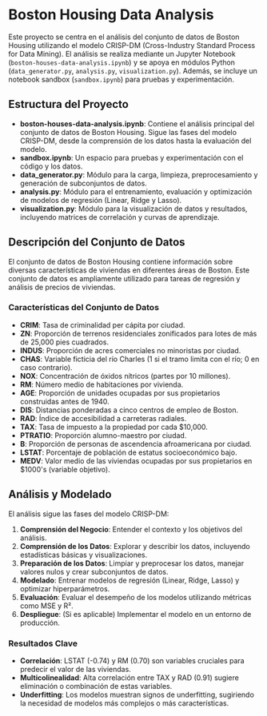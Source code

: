 # Boston Housing Data Analysis

Este proyecto se centra en el análisis del conjunto de datos de Boston Housing utilizando el modelo CRISP-DM (Cross-Industry Standard Process for Data Mining). El análisis se realiza mediante un Jupyter Notebook (`boston-houses-data-analysis.ipynb`) y se apoya en módulos Python (`data_generator.py`, `analysis.py`, `visualization.py`). Además, se incluye un notebook sandbox (`sandbox.ipynb`) para pruebas y experimentación.

## Estructura del Proyecto

- **boston-houses-data-analysis.ipynb**: Contiene el análisis principal del conjunto de datos de Boston Housing. Sigue las fases del modelo CRISP-DM, desde la comprensión de los datos hasta la evaluación del modelo.
- **sandbox.ipynb**: Un espacio para pruebas y experimentación con el código y los datos.
- **data_generator.py**: Módulo para la carga, limpieza, preprocesamiento y generación de subconjuntos de datos.
- **analysis.py**: Módulo para el entrenamiento, evaluación y optimización de modelos de regresión (Linear, Ridge y Lasso).
- **visualization.py**: Módulo para la visualización de datos y resultados, incluyendo matrices de correlación y curvas de aprendizaje.

## Descripción del Conjunto de Datos

El conjunto de datos de Boston Housing contiene información sobre diversas características de viviendas en diferentes áreas de Boston. Este conjunto de datos es ampliamente utilizado para tareas de regresión y análisis de precios de viviendas.

### Características del Conjunto de Datos

- **CRIM**: Tasa de criminalidad per cápita por ciudad.
- **ZN**: Proporción de terrenos residenciales zonificados para lotes de más de 25,000 pies cuadrados.
- **INDUS**: Proporción de acres comerciales no minoristas por ciudad.
- **CHAS**: Variable ficticia del río Charles (1 si el tramo limita con el río; 0 en caso contrario).
- **NOX**: Concentración de óxidos nítricos (partes por 10 millones).
- **RM**: Número medio de habitaciones por vivienda.
- **AGE**: Proporción de unidades ocupadas por sus propietarios construidas antes de 1940.
- **DIS**: Distancias ponderadas a cinco centros de empleo de Boston.
- **RAD**: Índice de accesibilidad a carreteras radiales.
- **TAX**: Tasa de impuesto a la propiedad por cada $10,000.
- **PTRATIO**: Proporción alumno-maestro por ciudad.
- **B**: Proporción de personas de ascendencia afroamericana por ciudad.
- **LSTAT**: Porcentaje de población de estatus socioeconómico bajo.
- **MEDV**: Valor medio de las viviendas ocupadas por sus propietarios en $1000's (variable objetivo).

## Análisis y Modelado

El análisis sigue las fases del modelo CRISP-DM:

1. **Comprensión del Negocio**: Entender el contexto y los objetivos del análisis.
2. **Comprensión de los Datos**: Explorar y describir los datos, incluyendo estadísticas básicas y visualizaciones.
3. **Preparación de los Datos**: Limpiar y preprocesar los datos, manejar valores nulos y crear subconjuntos de datos.
4. **Modelado**: Entrenar modelos de regresión (Linear, Ridge, Lasso) y optimizar hiperparámetros.
5. **Evaluación**: Evaluar el desempeño de los modelos utilizando métricas como MSE y R².
6. **Despliegue**: (Si es aplicable) Implementar el modelo en un entorno de producción.

### Resultados Clave

- **Correlación**: LSTAT (-0.74) y RM (0.70) son variables cruciales para predecir el valor de las viviendas.
- **Multicolinealidad**: Alta correlación entre TAX y RAD (0.91) sugiere eliminación o combinación de estas variables.
- **Underfitting**: Los modelos muestran signos de underfitting, sugiriendo la necesidad de modelos más complejos o más características.
